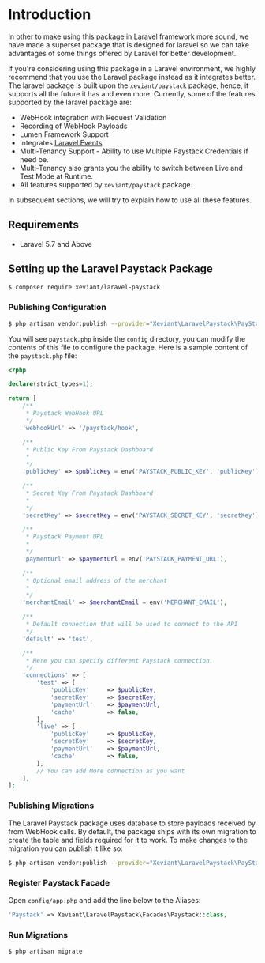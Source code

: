 # Introduction

In other to make using this package in Laravel framework more sound, we have made a superset package that is designed
for laravel so we can take advantages of some things offered by Laravel for better development.

If you're considering using this package in a Laravel environment, we highly recommend that you use the Laravel package instead as it integrates better. The laravel
package is built upon the `xeviant/paystack` package, hence, it supports all the future it has and even more. Currently, some of the features supported by the laravel package are:
- WebHook integration with Request Validation
- Recording of WebHook Payloads
- Lumen Framework Support
- Integrates [Laravel Events][1]
- Multi-Tenancy Support - Ability to use Multiple Paystack Credentials if need be.
- Multi-Tenancy also grants you the ability to switch between Live and Test Mode at Runtime.
- All features supported by `xeviant/paystack` package.

In subsequent sections, we will try to explain how to use all these features.

## Requirements
- Laravel 5.7 and Above

## Setting up the Laravel Paystack Package
```bash
$ composer require xeviant/laravel-paystack
```
### Publishing Configuration

```bash
$ php artisan vendor:publish --provider="Xeviant\LaravelPaystack\PayStackServiceProvider" --tag=config
```
You will see `paystack.php` inside the `config` directory, you can modify the contents of this file to configure the package. Here is a sample content of the `paystack.php` file:

```php
<?php

declare(strict_types=1);

return [
    /**
     * Paystack WebHook URL
     */
    'webhookUrl' => '/paystack/hook',

    /**
     * Public Key From Paystack Dashboard
     *
     */
    'publicKey' => $publicKey = env('PAYSTACK_PUBLIC_KEY', 'publicKey'),

    /**
     * Secret Key From Paystack Dashboard
     *
     */
    'secretKey' => $secretKey = env('PAYSTACK_SECRET_KEY', 'secretKey'),

    /**
     * Paystack Payment URL
     *
     */
    'paymentUrl' => $paymentUrl = env('PAYSTACK_PAYMENT_URL'),

    /**
     * Optional email address of the merchant
     *
     */
    'merchantEmail' => $merchantEmail = env('MERCHANT_EMAIL'),

    /**
     * Default connection that will be used to connect to the API
     */
    'default' => 'test',

    /**
     * Here you can specify different Paystack connection.
     */
    'connections' => [
        'test' => [
            'publicKey'     => $publicKey,
            'secretKey'     => $secretKey,
            'paymentUrl'    => $paymentUrl,
            'cache'         => false,
        ],
        'live' => [
            'publicKey'     => $publicKey,
            'secretKey'     => $secretKey,
            'paymentUrl'    => $paymentUrl,
            'cache'         => false,
        ],
        // You can add More connection as you want
    ],
];
```

### Publishing Migrations
The Laravel Paystack package uses database to store payloads received by from WebHook calls. By default, the package ships with its own migration to create the table and fields required for it to work. To make changes to the migration you can publish it like so:

```bash
$ php artisan vendor:publish --provider="Xeviant\LaravelPaystack\PayStackServiceProvider" --tag=migration
```

### Register Paystack Facade
Open `config/app.php` and add the line below to the Aliases:

```php
'Paystack' => Xeviant\LaravelPaystack\Facades\Paystack::class,
```

### Run Migrations
```bash
$ php artisan migrate
```

[1]: https://laravel.com/5.8/events
